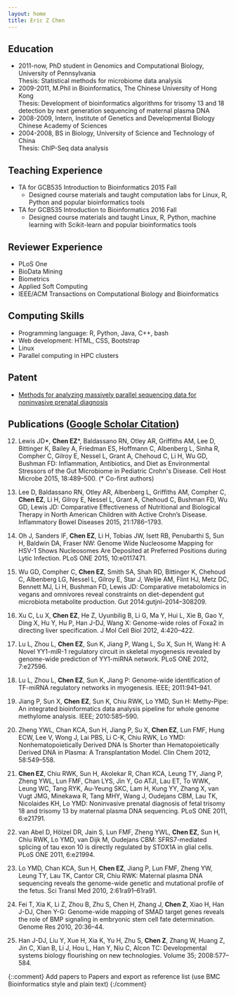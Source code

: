 ```yaml
---
layout: home
title: Eric Z Chen
---
```


## Education     
* 2011-now, PhD student in Genomics and Computational Biology, University of Pennsylvania  
Thesis: Statistical methods for microbiome data analysis
* 2009-2011, M.Phil in Bioinformatics, The Chinese University of Hong Kong  
Thesis: Development of bioinformatics algorithms for trisomy 13 and 18 detection by next generation sequencing of maternal plasma DNA
* 2008-2009, Intern, Institute of Genetics and Developmental Biology Chinese Academy of Sciences  
* 2004-2008, BS in Biology, University of Science and Technology of China  
Thesis: ChIP-Seq data analysis 


## Teaching Experience  
* TA for GCB535 Introduction to Bioinformatics 2015 Fall
	- Designed course materials and taught computation labs for Linux, R, Python and popular bioinformatics tools
* TA for GCB535 Introduction to Bioinformatics 2016 Fall  
    - Designed course materials and taught Linux, R, Python, machine learning with Scikit-learn and popular bioinformatics tools

## Reviewer Experience
* PLoS One   
* BioData Mining   
* Biometrics   
* Applied Soft Computing  
* IEEE/ACM Transactions on Computational Biology and Bioinformatics

## Computing Skills
* Programming language: R, Python, Java, C++, bash
* Web development: HTML, CSS, Bootstrap
* Linux 
* Parallel computing in HPC clusters

## Patent
* [Methods for analyzing massively parallel sequencing data for noninvasive prenatal diagnosis ](http://www.google.com/patents/EP2825991A4?cl=en)

## Publications ([Google Scholar Citation](https://scholar.google.com/citations?hl=en&user=7mrZzpYAAAAJ&view_op=list_works&sortby=pubdate))  
12. Lewis JD\*, **Chen EZ**\*, Baldassano RN, Otley AR, Griffiths AM, Lee D, Bittinger K, Bailey A, Friedman ES, Hoffmann C, Albenberg L, Sinha R, Compher C, Gilroy E, Nessel L, Grant A, Chehoud C, Li H, Wu GD, Bushman FD: Inflammation, Antibiotics, and Diet as Environmental Stressors of the Gut Microbiome in Pediatric Crohn's Disease. Cell Host Microbe 2015, 18:489–500. (* Co-first authors)

11. Lee D, Baldassano RN, Otley AR, Albenberg L, Griffiths AM, Compher C, **Chen EZ**, Li H, Gilroy E, Nessel L, Grant A, Chehoud C, Bushman FD, Wu GD, Lewis JD: Comparative Effectiveness of Nutritional and Biological Therapy in North American Children with Active Crohnʼs Disease. Inflammatory Bowel Diseases 2015, 21:1786–1793.

10. Oh J, Sanders IF, **Chen EZ**, Li H, Tobias JW, Isett RB, Penubarthi S, Sun H, Baldwin DA, Fraser NW: Genome Wide Nucleosome Mapping for HSV-1 Shows Nucleosomes Are Deposited at Preferred Positions during Lytic Infection. PLoS ONE 2015, 10:e0117471.

9. Wu GD, Compher C, **Chen EZ**, Smith SA, Shah RD, Bittinger K, Chehoud C, Albenberg LG, Nessel L, Gilroy E, Star J, Weljie AM, Flint HJ, Metz DC, Bennett MJ, Li H, Bushman FD, Lewis JD: Comparative metabolomics in vegans and omnivores reveal constraints on diet-dependent gut microbiota metabolite production. Gut 2014:gutjnl–2014–308209.

8. Xu C, Lu X, **Chen EZ**, He Z, Uyunbilig B, Li G, Ma Y, Hui L, Xie B, Gao Y, Ding X, Hu Y, Hu P, Han J-DJ, Wang X: Genome-wide roles of Foxa2 in directing liver specification. J Mol Cell Biol 2012, 4:420–422.

7. Lu L, Zhou L, **Chen EZ**, Sun K, Jiang P, Wang L, Su X, Sun H, Wang H: A Novel YY1-miR-1 regulatory circuit in skeletal myogenesis revealed by genome-wide prediction of YY1-miRNA network. PLoS ONE 2012, 7:e27596. 

7. Lu L, Zhou L, **Chen EZ**, Sun K, Jiang P: Genome-wide identification of TF-miRNA regulatory networks in myogenesis. IEEE; 2011:941–941.

7. Jiang P, Sun X, **Chen EZ**, Sun K, Chiu RWK, Lo YMD, Sun H: Methy-Pipe: An integrated bioinformatics data analysis pipeline for whole genome methylome analysis. IEEE; 2010:585–590.

6. Zheng YWL, Chan KCA, Sun H, Jiang P, Su X, **Chen EZ**, Lun FMF, Hung ECW, Lee V, Wong J, Lai PBS, Li C-K, Chiu RWK, Lo YMD: Nonhematopoietically Derived DNA Is Shorter than Hematopoietically Derived DNA in Plasma: A Transplantation Model. Clin Chem 2012, 58:549–558.

5. **Chen EZ**, Chiu RWK, Sun H, Akolekar R, Chan KCA, Leung TY, Jiang P, Zheng YWL, Lun FMF, Chan LYS, Jin Y, Go ATJI, Lau ET, To WWK, Leung WC, Tang RYK, Au-Yeung SKC, Lam H, Kung YY, Zhang X, van Vugt JMG, Minekawa R, Tang MHY, Wang J, Oudejans CBM, Lau TK, Nicolaides KH, Lo YMD: Noninvasive prenatal diagnosis of fetal trisomy 18 and trisomy 13 by maternal plasma DNA sequencing. PLoS ONE 2011, 6:e21791.

4. van Abel D, Hölzel DR, Jain S, Lun FMF, Zheng YWL, **Chen EZ**, Sun H, Chiu RWK, Lo YMD, van Dijk M, Oudejans CBM: SFRS7-mediated splicing of tau exon 10 is directly regulated by STOX1A in glial cells. PLoS ONE 2011, 6:e21994.

3. Lo YMD, Chan KCA, Sun H, **Chen EZ**, Jiang P, Lun FMF, Zheng YW, Leung TY, Lau TK, Cantor CR, Chiu RWK: Maternal plasma DNA sequencing reveals the genome-wide genetic and mutational profile of the fetus. Sci Transl Med 2010, 2:61ra91–61ra91.

2. Fei T, Xia K, Li Z, Zhou B, Zhu S, Chen H, Zhang J, **Chen Z**, Xiao H, Han J-DJ, Chen Y-G: Genome-wide mapping of SMAD target genes reveals the role of BMP signaling in embryonic stem cell fate determination. Genome Res 2010, 20:36–44.

1. Han J-DJ, Liu Y, Xue H, Xia K, Yu H, Zhu S, **Chen Z**, Zhang W, Huang Z, Jin C, Xian B, Li J, Hou L, Han Y, Niu C, Alcon TC: Developmental systems biology flourishing on new technologies. Volume 35; 2008:577–584.
 

{::comment}
Add papers to Papers and export as reference list (use BMC Bioinformatics style and plain text)
{:/comment}

